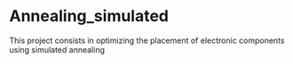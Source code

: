 # Annealing_simulated
This project consists in optimizing the placement of electronic components using simulated annealing

